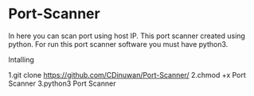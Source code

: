 # Port-Scanner

In here you can scan port using host IP.
This port scanner created using python.
For run this port scanner software you must have python3.

Intalling

1.git clone https://github.com/CDinuwan/Port-Scanner/
2.chmod +x Port Scanner
3.python3 Port Scanner
